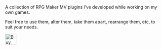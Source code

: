 A collection of RPG Maker MV plugins I've developed while working on my own games.

Feel free to use them, alter them, take them apart, rearrange them, etc, to suit your needs.

<a href='https://ko-fi.com/A0A12KQ16' target='_blank'><img height='36' style='border:0px;height:36px;' src='https://cdn.ko-fi.com/cdn/kofi3.png?v=3' border='0' alt='Buy Me a Coffee at ko-fi.com' /></a>
